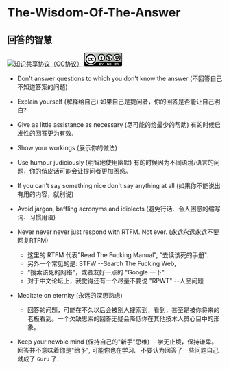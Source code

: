 # The-Wisdom-Of-The-Answer
## 回答的智慧

[![知识共享协议（CC协议）](https://img.shields.io/badge/License-Creative%20Commons-DC3D24.svg?style=flat-square) ![Attribution-NonCommercial-ShareAlike CC BY-NC-SA](LICENSE.png)](https://creativecommons.org/licenses/by-nc-sa/4.0/deed.zh)
 
- Don't answer questions to which you don't know the answer (不回答自己不知道答案的问题) 
  
- Explain yourself  (解释给自己) 
如果自己是提问者，你的回答是否能让自己明白? 
  
- Give as little assistance as necessary (尽可能的给最少的帮助) 
有的时候启发性的回答更为有效. 
  
- Show your workings (展示你的做法) 
  
- Use humour judiciously (明智地使用幽默) 
有的时候因为不同语境/语言的问题，你的俏皮话可能会让提问者更加困惑。 
  
- If you can't say something nice don't say anything at all (如果你不能说出有用的内容，就别说) 
  
- Avoid jargon, baffling acronyms and idiolects (避免行话、令人困惑的缩写词、习惯用语) 
  
- Never never never just respond with RTFM. Not ever. (永远永远永远不要回复RTFM) 

  - 这里的 RTFM 代表"Read The Fucking Manual", "去读该死的手册". 
  - 另外一个常见的是: STFW --Search The Fucking Web, 
  - "搜索该死的网络"，或者友好一点的 "Google 一下". 
  - 对于中文论坛上，我觉得还有一个尽量不要说 "RPWT" --人品问题 
  
- Meditate on eternity (永远的深思熟虑) 
  
  - 回答的问题，可能在不久以后会被别人搜索到，看到，甚至是被你将来的老板看到。一个欠缺思索的回答无疑会降低你在其他技术人员心目中的形象。 
  
- Keep your newbie mind (保持自己的"新手"思维) 
  - 学无止境，保持谦卑。回答并不意味着你是"给予", 可能你也在学习. 
   不要认为回答了一些问题自己就成了 `Guru` 了. 
